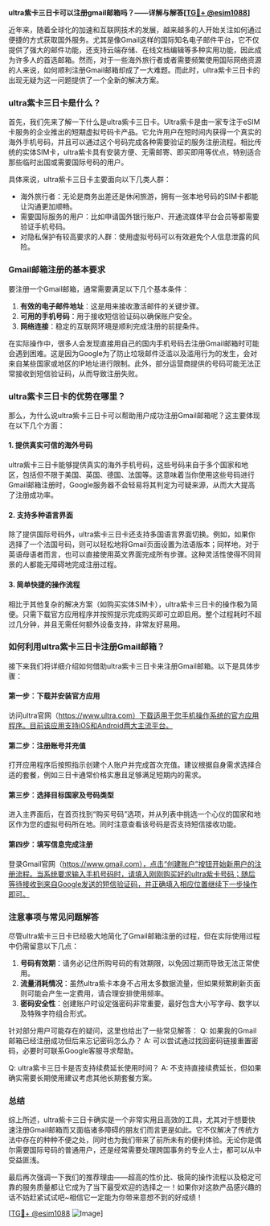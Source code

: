 **ultra紫卡三日卡可以注册gmail邮箱吗？——详解与解答[[TG💪+ @esim1088](https://t.me/s/esim1088)]**

近年来，随着全球化的加速和互联网技术的发展，越来越多的人开始关注如何通过便捷的方式获取国外服务。尤其是像Gmail这样的国际知名电子邮件平台，它不仅提供了强大的邮件功能，还支持云端存储、在线文档编辑等多种实用功能，因此成为许多人的首选邮箱。然而，对于一些海外旅行者或者需要频繁使用国际网络资源的人来说，如何顺利注册Gmail邮箱却成了一大难题。而此时，ultra紫卡三日卡的出现无疑为这一问题提供了一个全新的解决方案。

### ultra紫卡三日卡是什么？

首先，我们先来了解一下什么是ultra紫卡三日卡。Ultra紫卡是由一家专注于eSIM卡服务的企业推出的短期虚拟号码卡产品。它允许用户在短时间内获得一个真实的海外手机号码，并且可以通过这个号码完成各种需要验证的服务注册流程。相比传统的实体SIM卡，ultra紫卡具有安装方便、无需邮寄、即买即用等优点，特别适合那些临时出国或需要国际号码的用户。

具体来说，ultra紫卡三日卡主要面向以下几类人群：
- 海外旅行者：无论是商务出差还是休闲旅游，拥有一张本地号码的SIM卡都能让沟通更加顺畅。
- 需要国际服务的用户：比如申请国外银行账户、开通流媒体平台会员等都需要验证手机号码。
- 对隐私保护有较高要求的人群：使用虚拟号码可以有效避免个人信息泄露的风险。

### Gmail邮箱注册的基本要求

要注册一个Gmail邮箱，通常需要满足以下几个基本条件：
1. **有效的电子邮件地址**：这是用来接收激活邮件的关键步骤。
2. **可用的手机号码**：用于接收短信验证码以确保账户安全。
3. **网络连接**：稳定的互联网环境是顺利完成注册的前提条件。

在实际操作中，很多人会发现直接用自己的国内手机号码去注册Gmail邮箱时可能会遇到困难。这是因为Google为了防止垃圾邮件泛滥以及滥用行为的发生，会对来自某些国家或地区的IP地址进行限制。此外，部分运营商提供的号码可能无法正常接收到短信验证码，从而导致注册失败。

### ultra紫卡三日卡的优势在哪里？

那么，为什么说ultra紫卡三日卡可以帮助用户成功注册Gmail邮箱呢？这主要体现在以下几个方面：

#### 1. 提供真实可信的海外号码
ultra紫卡三日卡能够提供真实的海外手机号码，这些号码来自于多个国家和地区，包括但不限于美国、英国、德国、法国等。这意味着当你使用这些号码进行Gmail邮箱注册时，Google服务器不会轻易将其判定为可疑来源，从而大大提高了注册成功率。

#### 2. 支持多种语言界面
除了提供国际号码外，ultra紫卡三日卡还支持多国语言界面切换。例如，如果你选择了一个法国号码，则可以轻松地将Gmail页面设置为法语版本；同样地，对于英语母语者而言，也可以直接使用英文界面完成所有步骤。这种灵活性使得不同背景的人都能无障碍地完成注册过程。

#### 3. 简单快捷的操作流程
相比于其他复杂的解决方案（如购买实体SIM卡），ultra紫卡三日卡的操作极为简便。只需下载官方应用程序并按照提示完成购买即可立即启用。整个过程耗时不超过几分钟，并且无需任何额外设备支持，非常友好易用。

### 如何利用ultra紫卡三日卡注册Gmail邮箱？

接下来我们将详细介绍如何借助ultra紫卡三日卡来注册Gmail邮箱。以下是具体步骤：

#### 第一步：下载并安装官方应用
访问ultra官网（https://www.ultra.com）下载适用于您手机操作系统的官方应用程序。目前该应用支持iOS和Android两大主流平台。

#### 第二步：注册账号并充值
打开应用程序后按照指示创建个人账户并完成首次充值。建议根据自身需求选择合适的套餐，例如三日卡通常价格实惠且足够满足短期内的需求。

#### 第三步：选择目标国家及号码类型
进入主界面后，在首页找到“购买号码”选项，并从列表中挑选一个心仪的国家和地区作为您的虚拟号码所在地。同时注意查看该号码是否支持短信接收功能。

#### 第四步：填写信息完成注册
登录Gmail官网（https://www.gmail.com），点击“创建账户”按钮开始新用户的注册流程。当系统要求输入手机号码时，请填入刚刚购买好的ultra紫卡号码；随后等待接收到来自Google发送的短信验证码，并正确填入相应位置继续下一步操作即可。

### 注意事项与常见问题解答

尽管ultra紫卡三日卡已经极大地简化了Gmail邮箱注册的过程，但在实际使用过程中仍需留意以下几点：

1. **号码有效期**：请务必记住所购号码的有效期限，以免因过期而导致无法正常使用。
2. **流量消耗情况**：虽然ultra紫卡本身不占用太多数据流量，但如果频繁刷新页面则可能会产生一定费用，请合理安排使用频率。
3. **密码安全性**：创建账户时设定强密码非常重要，最好包含大小写字母、数字以及特殊字符组合形式。

针对部分用户可能存在的疑问，这里也给出了一些常见解答：
Q: 如果我的Gmail邮箱已经注册成功但后来忘记密码怎么办？
A: 可以尝试通过找回密码链接重置密码，必要时可联系Google客服寻求帮助。

Q: ultra紫卡三日卡是否支持续费延长使用时间？
A: 不支持直接续费延长，但如果确实需要长期使用建议考虑其他长期套餐方案。

### 总结

综上所述，ultra紫卡三日卡确实是一个非常实用且高效的工具，尤其对于想要快速注册Gmail邮箱而又面临诸多障碍的朋友们而言更是如此。它不仅解决了传统方法中存在的种种不便之处，同时也为我们带来了前所未有的便利体验。无论你是偶尔需要国际号码的普通用户，还是经常需要处理跨国事务的专业人士，都可以从中受益匪浅。

最后再次强调一下我们的推荐理由——超高的性价比、极简的操作流程以及稳定可靠的服务质量都让它成为了当下最受欢迎的选择之一！如果你对这款产品感兴趣的话不妨赶紧试试吧~相信它一定能为你带来意想不到的好成绩！

[[TG💪+ @esim1088](https://t.me/s/esim1088) ![Image](https://i.postimg.cc/4NQfJmqS/Snipaste-2025-05-13-00-14-12.png)]